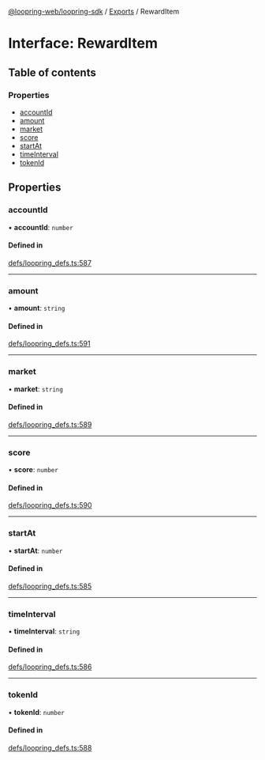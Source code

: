 [@loopring-web/loopring-sdk](../README.md) / [Exports](../modules.md) / RewardItem

# Interface: RewardItem

## Table of contents

### Properties

- [accountId](RewardItem.md#accountid)
- [amount](RewardItem.md#amount)
- [market](RewardItem.md#market)
- [score](RewardItem.md#score)
- [startAt](RewardItem.md#startat)
- [timeInterval](RewardItem.md#timeinterval)
- [tokenId](RewardItem.md#tokenid)

## Properties

### accountId

• **accountId**: `number`

#### Defined in

[defs/loopring_defs.ts:587](https://github.com/Loopring/loopring_sdk/blob/cd42b57/src/defs/loopring_defs.ts#L587)

___

### amount

• **amount**: `string`

#### Defined in

[defs/loopring_defs.ts:591](https://github.com/Loopring/loopring_sdk/blob/cd42b57/src/defs/loopring_defs.ts#L591)

___

### market

• **market**: `string`

#### Defined in

[defs/loopring_defs.ts:589](https://github.com/Loopring/loopring_sdk/blob/cd42b57/src/defs/loopring_defs.ts#L589)

___

### score

• **score**: `number`

#### Defined in

[defs/loopring_defs.ts:590](https://github.com/Loopring/loopring_sdk/blob/cd42b57/src/defs/loopring_defs.ts#L590)

___

### startAt

• **startAt**: `number`

#### Defined in

[defs/loopring_defs.ts:585](https://github.com/Loopring/loopring_sdk/blob/cd42b57/src/defs/loopring_defs.ts#L585)

___

### timeInterval

• **timeInterval**: `string`

#### Defined in

[defs/loopring_defs.ts:586](https://github.com/Loopring/loopring_sdk/blob/cd42b57/src/defs/loopring_defs.ts#L586)

___

### tokenId

• **tokenId**: `number`

#### Defined in

[defs/loopring_defs.ts:588](https://github.com/Loopring/loopring_sdk/blob/cd42b57/src/defs/loopring_defs.ts#L588)
